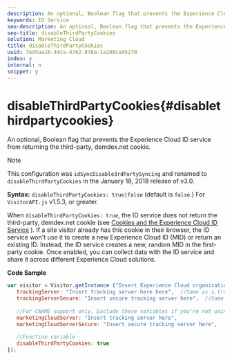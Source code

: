 ```yaml
---
description: An optional, Boolean flag that prevents the Experience Cloud ID service from returning the third-party, demdex.net cookie.
keywords: ID Service
seo-description: An optional, Boolean flag that prevents the Experience Cloud ID service from returning the third-party, demdex.net cookie.
seo-title: disableThirdPartyCookies
solution: Marketing Cloud
title: disableThirdPartyCookies
uuid: 7ed5aa16-44ca-4702-878a-1a208ca95270
index: y
internal: n
snippet: y
---
```


# disableThirdPartyCookies{#disablethirdpartycookies}

An optional, Boolean flag that prevents the Experience Cloud ID service from returning the third-party, demdex.net cookie.

>[!NOTE]
>
>This configuration was `idSyncDisable3rdPartySyncing` and renamed to `disableThirdPartyCookies` in the January 18, 2018 release of v3.0.

**Syntax:** `disableThirdPartyCookies: true|false` (default is `false`.) For `VisitorAPI.js` v1.5.3, or greater.

When `disableThirdPartyCookies: true`, the ID service does not return the third-party, demdex.net cookie (see [Cookies and the Experience Cloud ID Service](../../mcvid-overview/mcvid-cookies.md#concept-37156268512445f287cd4bbb2839ffaa) ). If a site visitor already has this cookie in their browser, the ID service won't use it to create a new Experience Cloud ID (MID) or return an existing ID. Instead, the ID service creates a new, random MID in the first-party cookie. Once enabled, you can collect data with the ID service and share it across different Experience Cloud solutions.

**Code Sample**

```js
var visitor = Visitor.getInstance ("Insert Experience Cloud organization ID here",{ 
   trackingServer: "Insert tracking server here here",  //Same as s.trackingServer 
   trackingServerSecure: "Insert secure tracking server here",  //Same as s.trackingServerSecure 
 
   //For CNAME support only. Exclude these variables if you're not using CNAME 
   marketingCloudServer: "Insert tracking server here", 
   marketingCloudServerSecure: "Insert secure tracking server here", 
 
   //Function variable 
   disableThirdPartyCookies: true 
});
```

